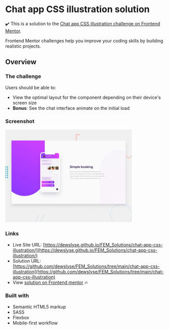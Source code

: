 # Chat app CSS illustration solution

:heavy_check_mark: This is a solution to the [Chat app CSS illustration challenge on Frontend Mentor](https://www.frontendmentor.io/challenges/chat-app-css-illustration-O5auMkFqY).

Frontend Mentor challenges help you improve your coding skills by building realistic projects. 

## Overview

### The challenge

Users should be able to:

- View the optimal layout for the component depending on their device's screen size
- **Bonus**: See the chat interface animate on the initial load

### Screenshot

<img src="./design/desktop-preview.jpg" alt="screenshot" width="400"/>
  
### Links

- Live Site URL: [https://dewslyse.github.io/FEM_Solutions/chat-app-css-illustration/](https://dewslyse.github.io/FEM_Solutions/chat-app-css-illustration/)
- Solution URL: [https://github.com/dewslyse/FEM_Solutions/tree/main/chat-app-css-illustration](https://github.com/dewslyse/FEM_Solutions/tree/main/chat-app-css-illustration)
- View [solution on Frontend mentor]() :fire:

### Built with

- Semantic HTML5 markup
- SASS
- Flexbox
- Mobile-first workflow